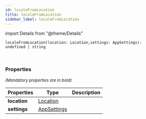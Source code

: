 ```yaml
---
id: localeFromLocation
title: localeFromLocation
sidebar_label: localeFromLocation
---
```


import Details from "@theme/Details"


```tsx
localeFromLocation(location: Location,settings: AppSettings): undefined | string
```
<br/>



### Properties

<font size="2"><i>(Mandatory properties are in bold)</i></font>

| Properties | Type | Description |
| --------- | ---- | ----------- |
| **location** | [Location](/framework-api/interfaces/Location.md) |  |
| **settings** | [AppSettings](/framework-api/interfaces/AppSettings.md) |  |


